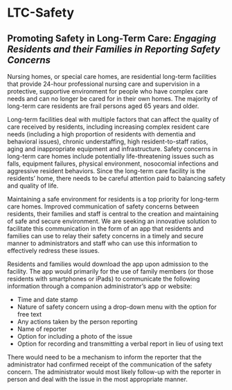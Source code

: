 # LTC-Safety 
## Promoting Safety in Long-Term Care: *Engaging Residents and their Families in Reporting Safety Concerns*

Nursing homes, or special care homes, are residential long-term facilities that provide 24-hour
professional nursing care and supervision in a protective, supportive environment for people who have
complex care needs and can no longer be cared for in their own homes. The majority of long-term care
residents are frail persons aged 65 years and older.

Long-term facilities deal with multiple factors that can affect the quality of care received by residents,
including increasing complex resident care needs (including a high proportion of residents with
dementia and behavioral issues), chronic understaffing, high resident-to-staff ratios, aging and
inappropriate equipment and infrastructure. Safety concerns in long-term care homes include
potentially life-threatening issues such as falls, equipment failures, physical environment, nosocomial
infections and aggressive resident behaviors. Since the long-term care facility is the residents’ home,
there needs to be careful attention paid to balancing safety and quality of life.


Maintaining a safe environment for residents is a top priority for long-term care homes. Improved
communication of safety concerns between residents, their families and staff is central to the creation
and maintaining of safe and secure environment. We are seeking an innovative solution to facilitate
this communication in the form of an app that residents and families can use to relay their safety
concerns in a timely and secure manner to administrators and staff who can use this information to
effectively redress these issues.

Residents and families would download the app upon admission to the facility. The app would
primarily for the use of family members (or those residents with smartphones or iPads) to
communicate the following information through a companion administrator’s app or website:

* Time and date stamp
* Nature of safety concern using a drop-down menu with the option for free text
* Any actions taken by the person reporting
* Name of reporter
* Option for including a photo of the issue
* Option for recording and transmitting a verbal report in lieu of using text

There would need to be a mechanism to inform the reporter that the administrator had confirmed
receipt of the communication of the safety concern. The administrator would most likely follow-up
with the reporter in person and deal with the issue in the most appropriate manner.
